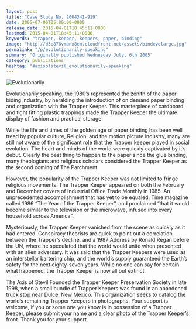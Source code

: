 ```yaml
---
layout: post
title: "Case Study No. 2004341-919"
date: 2005-07-06T05:00:00+0000
release_date: 2015-04-01T18:45:11+0000
lastmod: 2015-04-01T18:45:11+0000
keywords: "trapper, keeper, keepers, paper, binding"
image: "http://d3e878vmunx8cm.cloudfront.net/assets/bindevolarge.jpg"
permalink: "/p/evolutionarily-speaking"
summary: "Originally published Wednesday July, 6th 2005"
category: publications
hashtag: "#axisofstevil_evolutionarily-speaking"
---
```


[id_1]: http://d3e878vmunx8cm.cloudfront.net/assets/bindevolarge.jpg "Evolutionarily"
![Evolutionarily][id_1]

Evolutionarily speaking, the 1980’s represented the zenith of the paper biding industry, by heralding the introduction of on demand paper binding and organization with the Trapper Keeper. This masterpiece of cardboard and tight fitting plastic trappings made the Trapper Keeper the ultimate display of fashion and practical storage.

While the life and times of the golden age of paper binding has been well tread by popular culture, Religion, and the motion picture industry, many are still not aware of the significant role that the Trapper keeper played in social evolution. The heart and minds of the world were quickly captivated by it‘s debut. Clearly the best thing to happen to the paper since the glue binding, many theologians and religious scholars considered the Trapper Keeper as the second coming of The Parchment.

However, the popularity of the Trapper Keeper was not limited to fringe religious movements. The Trapper Keeper appeared on both the February and December covers of Industrial Office Trade Monthly in 1985. An unprecedented accomplishment that has yet to be equaled. Time magazine called 1986 “The Year of the Trapper Keeper”, and proclaimed “that it would become similar to the television or the microwave, infused into every household across America”.

Mysteriously, the Trapper Keeper vanished from the scene as quickly as it had entered. Conspiracy theorists are quick to point out a correlation between the Trapper’s decline, and a 1987 Address by Ronald Regan before the UN, where he speculated that the world would unite when presented with an alien adversary. It was said that the Trapper Keepers were used as an interstellar bartering chip, and the world’s supply guaranteed the Earth’s safety for the next eighty-seven years. While no one can say for certain what happened, the Trapper Keeper is now all but extinct.

The Axis of Stevil Founded the Trapper Keeper Preservation Society in late 1998, when a small bundle of Trapper Keepers was found in an abandoned truck stop near Dulce, New Mexico. This organization seeks to catalog the world’s remaining Trapper Keepers in photographs. Your support is welcome, if you or some one you know is in possession of a Trapper Keeper, please submit your name and a clear photo of the Trapper Keeper’s front. Thank you for your support.
